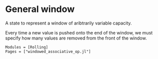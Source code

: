 # General window

A state to represent a window of aribtrarily variable capacity.

Every time a new value is pushed onto the end of the window, we must specify how many values are removed from the front of the window.

```@autodocs
Modules = [Rolling]
Pages = ["windowed_associative_op.jl"]
```